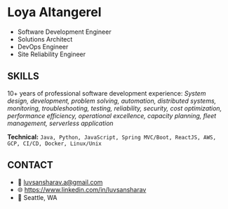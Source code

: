 # Loya Altangerel
* Software Development Engineer
* Solutions Architect
* DevOps Engineer
* Site Reliability Engineer


## SKILLS
10+ years of professional software development experience: *System design, development, problem solving, automation, distributed systems, monitoring, troubleshooting, testing, reliability, security, cost optimization, performance efficiency, operational excellence, capacity planning, fleet management, serverless application*

**Technical:** ```Java, Python, JavaScript, Spring MVC/Boot, ReactJS, AWS, GCP, CI/CD, Docker, Linux/Unix```

## CONTACT
- :email: luvsansharav.a@gmail.com
- :globe_with_meridians: https://www.linkedin.com/in/luvsansharav
- :round_pushpin: Seattle, WA
